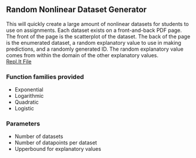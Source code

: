## Random Nonlinear Dataset Generator
  
This will quickly create a large amount of nonlinear datasets for students to use on assignments. Each dataset exists on a front-and-back PDF page. The front of the page is the scatterplot of the dataset. The back of the page is the enumerated dataset, a random explanatory value to use in making predictions, and a randomly generated ID. The random explanatory value comes from within the domain of the other explanatory values.  
[Repl.It File]([https://replit.com/@YULitle/MakeRandomData#main.r)

### Function families provided
- Exponential
- Logarithmic
- Quadratic
- Logistic
### Parameters
- Number of datasets
- Number of datapoints per dataset
- Upperbound for explanatory values